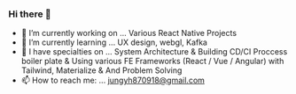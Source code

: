 ### Hi there 👋

- 🔭 I’m currently working on ... Various React Native Projects
- 🌱 I’m currently learning ... UX design, webgl, Kafka 
- 👯 I have specialties on ... System Architecture & Building CD/CI Proccess boiler plate & Using various FE Frameworks (React / Vue / Angular) with Tailwind, Materialize & And Problem Solving
- 📫 How to reach me: ... jungyh870918@gmail.com
